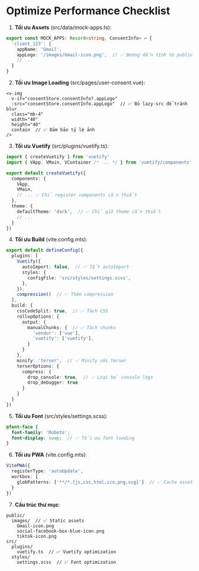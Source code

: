 # Optimize Performance Checklist

1. **Tối ưu Assets** (src/data/mock-apps.ts):
```typescript
export const MOCK_APPS: Record<string, ConsentInfo> = {
  'client_123': {
    appName: 'Gmail',
    appLogo: '/images/Gmail-icon.png',  // ✅ Đường dẫn tĩnh từ public folder
    // ...
  }
}
```

2. **Tối ưu Image Loading** (src/pages/user-consent.vue):
```vue
<v-img
  v-if="consentStore.consentInfo?.appLogo"
  :src="consentStore.consentInfo.appLogo"  // ✅ Bỏ lazy-src để tránh blur
  class="mb-4"
  width="40"
  height="40"
  contain  // ✅ Đảm bảo tỷ lệ ảnh
/>
```

3. **Tối ưu Vuetify** (src/plugins/vuetify.ts):
```typescript
import { createVuetify } from 'vuetify'
import { VApp, VMain, VContainer /* ... */ } from 'vuetify/components'  // ✅ Import có chọn lọc

export default createVuetify({
  components: {
    VApp,
    VMain,
    // ... ✅ Chỉ register components cần thiết
  },
  theme: {
    defaultTheme: 'dark',  // ✅ Chỉ giữ theme cần thiết
    // ...
  }
})
```

4. **Tối ưu Build** (vite.config.mts):
```typescript
export default defineConfig({
  plugins: [
    Vuetify({
      autoImport: false,  // ✅ Tắt autoImport
      styles: {
        configFile: 'src/styles/settings.scss',
      },
    }),
    compression()  // ✅ Thêm compression
  ],
  build: {
    cssCodeSplit: true,  // ✅ Tách CSS
    rollupOptions: {
      output: {
        manualChunks: {  // ✅ Tách chunks
          'vendor': ['vue'],
          'vuetify': ['vuetify'],
        }
      }
    },
    minify: 'terser',  // ✅ Minify với terser
    terserOptions: {
      compress: {
        drop_console: true,  // ✅ Loại bỏ console logs
        drop_debugger: true
      }
    }
  }
})
```

5. **Tối ưu Font** (src/styles/settings.scss):
```scss
@font-face {
  font-family: 'Roboto';
  font-display: swap;  // ✅ Tối ưu font loading
}
```

6. **Tối ưu PWA** (vite.config.mts):
```typescript
VitePWA({
  registerType: 'autoUpdate',
  workbox: {
    globPatterns: ['**/*.{js,css,html,ico,png,svg}']  // ✅ Cache assets
  }
})
```

7. **Cấu trúc thư mục**:
```
public/
  images/  // ✅ Static assets
    Gmail-icon.png
    social-facebook-box-blue-icon.png
    tiktok-icon.png
src/
  plugins/
    vuetify.ts  // ✅ Vuetify optimization
  styles/
    settings.scss  // ✅ Font optimization
```

